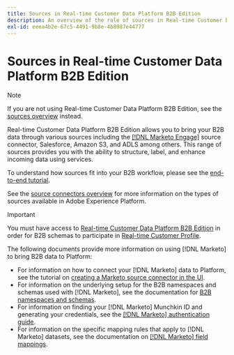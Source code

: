 ```yaml
---
title: Sources in Real-time Customer Data Platform B2B Edition
description: An overview of the role of sources in Real-time Customer Data Platform B2B Edition.
exl-id: eeea4b2e-67c5-4491-9b8e-4b8987e44777
---
```

# Sources in Real-time Customer Data Platform B2B Edition

>[!NOTE]
>
>If you are not using Real-time Customer Data Platform B2B Edition, see the [sources overview](./sources-overview.md) instead.

Real-time Customer Data Platform B2B Edition allows you to bring your B2B data through various sources including the [[!DNL Marketo Engage]](../../sources/connectors/adobe-applications/marketo/marketo.md) source connector, Salesforce, Amazon S3, and ADLS among others. This range of sources provides you with the ability to structure, label, and enhance incoming data using services.

To understand how sources fit into your B2B workflow, please see the [end-to-end tutorial](../b2b-tutorial.md#ingest-your-data-into-experience-platform).

See the [source connectors overview](../../sources/home.md) for more information on the types of sources available in Adobe Experience Platform.

>[!IMPORTANT]
>
>You must have access to [Real-time Customer Data Platform B2B Edition](../../rctcdp/../rtcdp/b2b-overview.md) in order for B2B schemas to participate in [Real-time Customer Profile](../proile/../../profile/home.md).

The following documents provide more information on using [!DNL Marketo] to bring B2B data to Platform:

* For information on how to connect your [!DNL Marketo] data to Platform, see the tutorial on [creating a Marketo source connector in the UI](../../sources/tutorials/ui/create/adobe-applications/marketo.md).
* For information on the underlying setup for the B2B namespaces and schemas used with [!DNL Marketo], see the documentation for [B2B namespaces and schemas](../../sources/connectors/adobe-applications/marketo/marketo-namespaces.md).
* For information on finding your [!DNL Marketo] Munchkin ID and generating your credentials, see the [[!DNL Marketo] authentication guide](../../sources/connectors/adobe-applications/marketo/marketo-auth.md).
* For information on the specific mapping rules that apply to [!DNL Marketo] datasets, see the documentation on [[!DNL Marketo] field mappings](../../sources/connectors/adobe-applications//mapping/marketo.md).

